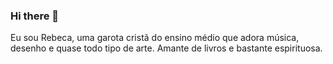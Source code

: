 ### Hi there 👋
Eu sou Rebeca, uma garota cristã do ensino médio que adora música, desenho e quase todo tipo de arte. Amante de livros e bastante espirituosa.
